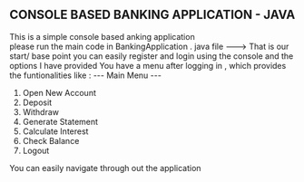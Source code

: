 ## CONSOLE BASED BANKING APPLICATION - JAVA
This is a simple console based anking application  
please run the main code in BankingApplication . java file ---> That is our start/ base point 
you can easily register and login using the console and the options I have provided
You have a menu after logging in , which provides the funtionalities like :
--- Main Menu ---
1. Open New Account
2. Deposit
3. Withdraw
4. Generate Statement
5. Calculate Interest
6. Check Balance
7. Logout

You can easily navigate through out the application 
